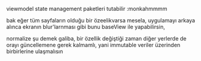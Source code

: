 viewmodel state management paketleri tutabilir :monkahmmmm


bak eğer tüm sayfaların olduğu bir özeelikvarsa mesela, uygulamayı arkaya alınca ekranın blur'larnması gibi bunu baseView ile yapabilirsin,


normalize şu demek galiba, bir özellik değiştiği zaman diğer yerlerde de orayı güncellemene gerek kalmamlı, yani immutable veriler üzerinden birbirlerine ulaşmalısın 
